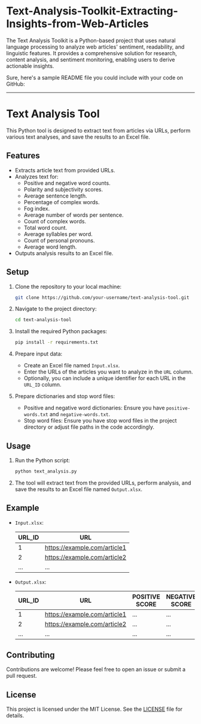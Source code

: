 # Text-Analysis-Toolkit-Extracting-Insights-from-Web-Articles
The Text Analysis Toolkit is a Python-based project that uses natural language processing to analyze web articles' sentiment, readability, and linguistic features. It provides a comprehensive solution for research, content analysis, and sentiment monitoring, enabling users to derive actionable insights.

Sure, here's a sample README file you could include with your code on GitHub:

---

# Text Analysis Tool

This Python tool is designed to extract text from articles via URLs, perform various text analyses, and save the results to an Excel file.

## Features

- Extracts article text from provided URLs.
- Analyzes text for:
  - Positive and negative word counts.
  - Polarity and subjectivity scores.
  - Average sentence length.
  - Percentage of complex words.
  - Fog index.
  - Average number of words per sentence.
  - Count of complex words.
  - Total word count.
  - Average syllables per word.
  - Count of personal pronouns.
  - Average word length.
- Outputs analysis results to an Excel file.

## Setup

1. Clone the repository to your local machine:

    ```bash
    git clone https://github.com/your-username/text-analysis-tool.git
    ```

2. Navigate to the project directory:

    ```bash
    cd text-analysis-tool
    ```

3. Install the required Python packages:

    ```bash
    pip install -r requirements.txt
    ```

4. Prepare input data:

   - Create an Excel file named `Input.xlsx`.
   - Enter the URLs of the articles you want to analyze in the `URL` column.
   - Optionally, you can include a unique identifier for each URL in the `URL_ID` column.

5. Prepare dictionaries and stop word files:
   - Positive and negative word dictionaries: Ensure you have `positive-words.txt` and `negative-words.txt`.
   - Stop word files: Ensure you have stop word files in the project directory or adjust file paths in the code accordingly.

## Usage

1. Run the Python script:

    ```bash
    python text_analysis.py
    ```

2. The tool will extract text from the provided URLs, perform analysis, and save the results to an Excel file named `Output.xlsx`.

## Example

- `Input.xlsx`:

    | URL_ID | URL                                 |
    |--------|-------------------------------------|
    | 1      | https://example.com/article1        |
    | 2      | https://example.com/article2        |
    | ...    | ...                                 |

- `Output.xlsx`:

    | URL_ID | URL                                 | POSITIVE SCORE | NEGATIVE SCORE | ... |
    |--------|-------------------------------------|----------------|----------------|-----|
    | 1      | https://example.com/article1        | ...            | ...            | ... |
    | 2      | https://example.com/article2        | ...            | ...            | ... |
    | ...    | ...                                 | ...            | ...            | ... |

## Contributing

Contributions are welcome! Please feel free to open an issue or submit a pull request.

## License

This project is licensed under the MIT License. See the [LICENSE](LICENSE) file for details.
